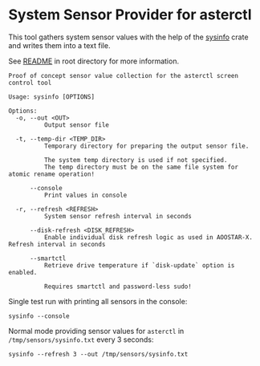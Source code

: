 # System Sensor Provider for asterctl

This tool gathers system sensor values with the help of the [sysinfo](https://github.com/GuillaumeGomez/sysinfo) crate
and writes them into a text file.

See [README](../../README.md) in root directory for more information.

```
Proof of concept sensor value collection for the asterctl screen control tool

Usage: sysinfo [OPTIONS]

Options:
  -o, --out <OUT>
          Output sensor file

  -t, --temp-dir <TEMP_DIR>
          Temporary directory for preparing the output sensor file.
          
          The system temp directory is used if not specified.
          The temp directory must be on the same file system for atomic rename operation!

      --console
          Print values in console

  -r, --refresh <REFRESH>
          System sensor refresh interval in seconds

      --disk-refresh <DISK_REFRESH>
          Enable individual disk refresh logic as used in AOOSTAR-X. Refresh interval in seconds

      --smartctl
          Retrieve drive temperature if `disk-update` option is enabled.
          
          Requires smartctl and password-less sudo!
```

Single test run with printing all sensors in the console:
```shell
sysinfo --console
```

Normal mode providing sensor values for `asterctl` in `/tmp/sensors/sysinfo.txt` every 3 seconds:

```shell
sysinfo --refresh 3 --out /tmp/sensors/sysinfo.txt
```
